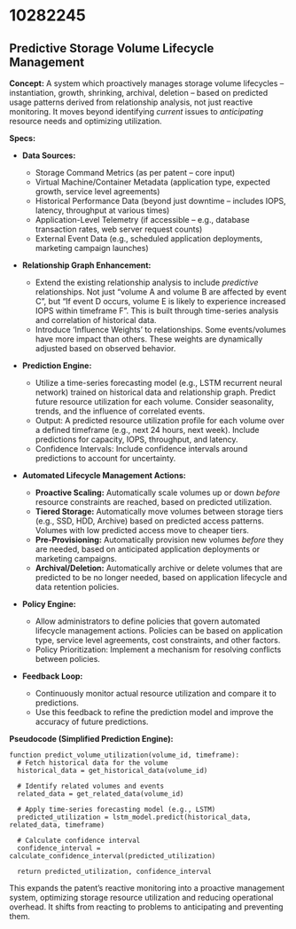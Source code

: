 # 10282245

## Predictive Storage Volume Lifecycle Management

**Concept:** A system which proactively manages storage volume lifecycles – instantiation, growth, shrinking, archival, deletion – based on predicted usage patterns derived from relationship analysis, not just reactive monitoring. It moves beyond identifying *current* issues to *anticipating* resource needs and optimizing utilization.

**Specs:**

*   **Data Sources:**
    *   Storage Command Metrics (as per patent – core input)
    *   Virtual Machine/Container Metadata (application type, expected growth, service level agreements)
    *   Historical Performance Data (beyond just downtime – includes IOPS, latency, throughput at various times)
    *   Application-Level Telemetry (if accessible – e.g., database transaction rates, web server request counts)
    *   External Event Data (e.g., scheduled application deployments, marketing campaign launches)

*   **Relationship Graph Enhancement:**
    *   Extend the existing relationship analysis to include *predictive* relationships. Not just “volume A and volume B are affected by event C”, but “If event D occurs, volume E is likely to experience increased IOPS within timeframe F”.  This is built through time-series analysis and correlation of historical data.
    *   Introduce ‘Influence Weights’ to relationships.  Some events/volumes have more impact than others. These weights are dynamically adjusted based on observed behavior.

*   **Prediction Engine:**
    *   Utilize a time-series forecasting model (e.g., LSTM recurrent neural network) trained on historical data and relationship graph.  Predict future resource utilization for each volume.  Consider seasonality, trends, and the influence of correlated events.
    *   Output:  A predicted resource utilization profile for each volume over a defined timeframe (e.g., next 24 hours, next week).  Include predictions for capacity, IOPS, throughput, and latency.
    *   Confidence Intervals:  Include confidence intervals around predictions to account for uncertainty.

*   **Automated Lifecycle Management Actions:**
    *   **Proactive Scaling:**  Automatically scale volumes up or down *before* resource constraints are reached, based on predicted utilization.
    *   **Tiered Storage:**  Automatically move volumes between storage tiers (e.g., SSD, HDD, Archive) based on predicted access patterns.  Volumes with low predicted access move to cheaper tiers.
    *   **Pre-Provisioning:**  Automatically provision new volumes *before* they are needed, based on anticipated application deployments or marketing campaigns.
    *   **Archival/Deletion:** Automatically archive or delete volumes that are predicted to be no longer needed, based on application lifecycle and data retention policies.

*   **Policy Engine:**
    *   Allow administrators to define policies that govern automated lifecycle management actions.  Policies can be based on application type, service level agreements, cost constraints, and other factors.
    *   Policy Prioritization: Implement a mechanism for resolving conflicts between policies.

*   **Feedback Loop:**
    *   Continuously monitor actual resource utilization and compare it to predictions.
    *   Use this feedback to refine the prediction model and improve the accuracy of future predictions.



**Pseudocode (Simplified Prediction Engine):**

```
function predict_volume_utilization(volume_id, timeframe):
  # Fetch historical data for the volume
  historical_data = get_historical_data(volume_id)

  # Identify related volumes and events
  related_data = get_related_data(volume_id)

  # Apply time-series forecasting model (e.g., LSTM)
  predicted_utilization = lstm_model.predict(historical_data, related_data, timeframe)

  # Calculate confidence interval
  confidence_interval = calculate_confidence_interval(predicted_utilization)

  return predicted_utilization, confidence_interval
```

This expands the patent’s reactive monitoring into a proactive management system, optimizing storage resource utilization and reducing operational overhead. It shifts from reacting to problems to anticipating and preventing them.